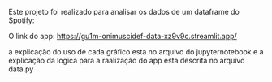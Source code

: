    Este projeto foi realizado para analisar os dados de um dataframe do Spotify:

   O link do app: https://gu1m-onimuscidef-data-xz9v9c.streamlit.app/ 
   
   a explicação do uso de cada gráfico esta no arquivo do jupyternotebook e a explicação da logica para a raalização do app esta descrita no arquivo data.py 






